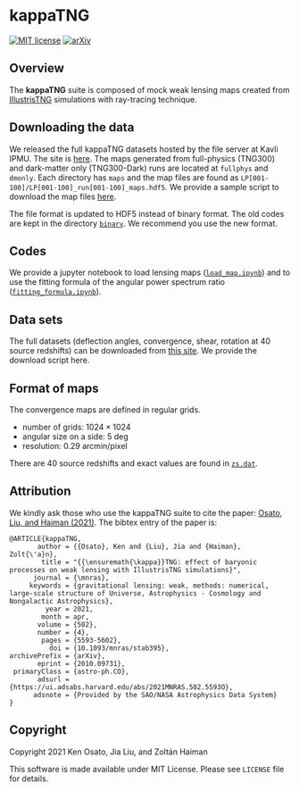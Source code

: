 # kappaTNG

[![MIT license](https://img.shields.io/badge/License-MIT-blue.svg)](https://lbesson.mit-license.org/)
[![arXiv](https://img.shields.io/badge/arXiv-2010.09731-b31b1b.svg)](https://arxiv.org/abs/2010.09731)

## Overview

The **kappaTNG** suite is composed of mock weak lensing maps created
from [IllustrisTNG](https://www.tng-project.org/) simulations
with ray-tracing technique.

## Downloading the data

We released the full kappaTNG datasets hosted by the file server at Kavli IPMU.
The site is [here](https://idark.ipmu.jp/~jia.liu/data/kappaTNG).
The maps generated from full-physics (TNG300) and dark-matter only (TNG300-Dark) runs are located at `fullphys` and `dmonly`.
Each directory has `maps` and the map files are found as `LP[001-100]/LP[001-100]_run[001-100]_maps.hdf5`. We provide a sample script to download the map files [here](download_maps.sh).

The file format is updated to HDF5 instead of binary format.
The old codes are kept in the directory [`binary`](binary).
We recommend you use the new format.

## Codes

We provide a jupyter notebook to load lensing maps ([`load_map.ipynb`](load_map.ipynb)) and to use the fitting formula of the angular power spectrum ratio ([`fitting_formula.ipynb`](fitting_formula.ipynb)).

## Data sets

The full datasets (deflection angles, convergence, shear, rotation at 40 source redshifts)
can be downloaded from [this site](http://idark.ipmu.jp/~jia.liu/data/kappaTNG/).
We provide the download script here.

## Format of maps

The convergence maps are defined in regular grids.

* number of grids: $1024 \times 1024$
* angular size on a side: 5 deg
* resolution: 0.29 arcmin/pixel

There are 40 source redshifts and exact values are found in [`zs.dat`](zs.dat).

## Attribution

We kindly ask those who use the kappaTNG suite to cite the paper:
[Osato, Liu, and Haiman (2021)](https://ui.adsabs.harvard.edu/abs/2021MNRAS.502.5593O).
The bibtex entry of the paper is:
```
@ARTICLE{kappaTNG,
       author = {{Osato}, Ken and {Liu}, Jia and {Haiman}, Zolt{\'a}n},
        title = "{{\ensuremath{\kappa}}TNG: effect of baryonic processes on weak lensing with IllustrisTNG simulations}",
      journal = {\mnras},
     keywords = {gravitational lensing: weak, methods: numerical, large-scale structure of Universe, Astrophysics - Cosmology and Nongalactic Astrophysics},
         year = 2021,
        month = apr,
       volume = {502},
       number = {4},
        pages = {5593-5602},
          doi = {10.1093/mnras/stab395},
archivePrefix = {arXiv},
       eprint = {2010.09731},
 primaryClass = {astro-ph.CO},
       adsurl = {https://ui.adsabs.harvard.edu/abs/2021MNRAS.502.5593O},
      adsnote = {Provided by the SAO/NASA Astrophysics Data System}
}
```

## Copyright

Copyright 2021 Ken Osato, Jia Liu, and Zoltán Haiman

This software is made available under MIT License. Please see `LICENSE` file for details.
